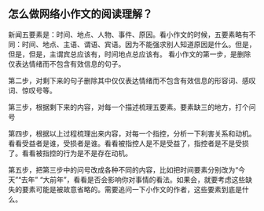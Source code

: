 ## 怎么做网络小作文的阅读理解？

新闻五要素是：时间、地点、人物、事件、原因。看小作文的时候，五要素略有不同：时间、地点、主语、谓语、宾语。因为不能强求别人知道原因是什么。但是，但是，但是，主谓宾总应该有，时间地点总应该有。
看小作文的第一步，是删除仅表达情绪而不包含有效信息的句子。

第二步，对剩下来的句子删除其中仅仅表达情绪而不包含有效信息的形容词、感叹词、惊叹号等。

第三步，根据剩下来的内容，对每一个描述梳理五要素。要素缺三的地方，打个问号

第四步，根据以上过程梳理出来内容，对每一个指控，分析一下利害关系和动机。看看受益者是谁，受损者是谁。看看被指控人是不是受益了，指控者是不是受损了。看看被指控的行为是不是存在动机。

第五步，把第三步中的问号改成各种不同的内容，比如把时间要素分别改为“今天”“去年”
“大前年”，看看是否会影响你对事情的看法。如果会，就要考虑这些缺失的要素可能是被故意省略的。需要追问一下小作文的作者，这些要素到底是什么。
